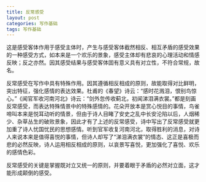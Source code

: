 ```yaml
---
title: 反常感受
layout: post
categories: 写作基础
tags: 写作基础
---
```


这是感受客体作用于感受主体时，产生与感受客体截然相反、相互矛盾的感受效果的一种感受方式，如本来是一个欢乐的景象，感受主体却有悲哀的心理活动和情感反映；反之亦然。因其感受结果与感受客体固有意义具有对立性，不符合常规，故名。

反常感受在写作中具有特殊作用。因其遵循相反相成的原则，故能取得对比鲜明，突出特征，强化感情的表达效果。杜甫的《春望》诗云：“感时花溅泪，恨别鸟惊心。”《闻官军收河南河北》诗云：“剑外忽传收蓟北，初闻涕泪满衣裳。”都是刻画反常感受，而表达特殊情景中的特殊感情的。花朵开放本是赏心悦目的事情，鸟雀啼叫本来是悦耳动听的情景，但由于诗人目睹了安史之乱中长安沦陷以后，人烟稀少、杂草丛生的破败景象，因此才有了上述的反常感受，诗中写出了反常感受就更加重了诗人忧国忧民的思想感情。听到官军收复河南河北，取得胜利的消息，对诗人来说本来是值得喜悦的事情，但诗人却写了“涕泪满衣裳”的情态、这正是喜极而悲的必然反映，诗人运用相反相成的原则，以哀景写喜悦，更加强化了喜悦、欢乐的感情色彩。

反常感受的关键是掌握既对立又统一的原则，并要着眼于矛盾的必然对立面，这才能形成颠倒的感受。 
